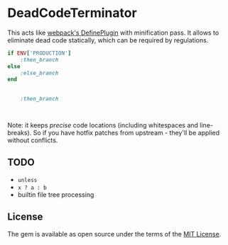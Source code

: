 # DeadCodeTerminator

This acts like [webpack's DefinePlugin](https://webpack.js.org/plugins/define-plugin/) with minification pass. It allows to eliminate dead code statically, which can be required by regulations.

```ruby
if ENV['PRODUCTION']
    :then_branch
else
    :else_branch
end
```

```ruby
  
    :then_branch

        

```

Note: it keeps *precise* code locations (including whitespaces and line-breaks).
So if you have hotfix patches from upstream - they'll be applied without conflicts.

## TODO

- `unless`
- `x ? a : b`
- builtin file tree processing
## License

The gem is available as open source under the terms of the [MIT License](https://opensource.org/licenses/MIT).

